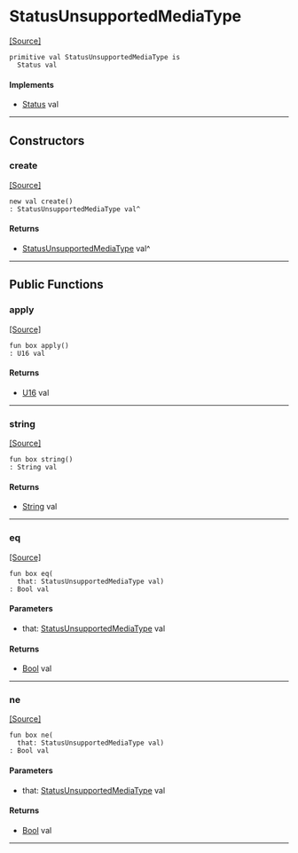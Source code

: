 # StatusUnsupportedMediaType
<span class="source-link">[[Source]](src/http/status.md#L101)</span>
```pony
primitive val StatusUnsupportedMediaType is
  Status val
```

#### Implements

* [Status](http-Status.md) val

---

## Constructors

### create
<span class="source-link">[[Source]](src/http/status.md#L101)</span>


```pony
new val create()
: StatusUnsupportedMediaType val^
```

#### Returns

* [StatusUnsupportedMediaType](http-StatusUnsupportedMediaType.md) val^

---

## Public Functions

### apply
<span class="source-link">[[Source]](src/http/status.md#L102)</span>


```pony
fun box apply()
: U16 val
```

#### Returns

* [U16](builtin-U16.md) val

---

### string
<span class="source-link">[[Source]](src/http/status.md#L103)</span>


```pony
fun box string()
: String val
```

#### Returns

* [String](builtin-String.md) val

---

### eq
<span class="source-link">[[Source]](src/http/status.md#L102)</span>


```pony
fun box eq(
  that: StatusUnsupportedMediaType val)
: Bool val
```
#### Parameters

*   that: [StatusUnsupportedMediaType](http-StatusUnsupportedMediaType.md) val

#### Returns

* [Bool](builtin-Bool.md) val

---

### ne
<span class="source-link">[[Source]](src/http/status.md#L102)</span>


```pony
fun box ne(
  that: StatusUnsupportedMediaType val)
: Bool val
```
#### Parameters

*   that: [StatusUnsupportedMediaType](http-StatusUnsupportedMediaType.md) val

#### Returns

* [Bool](builtin-Bool.md) val

---


